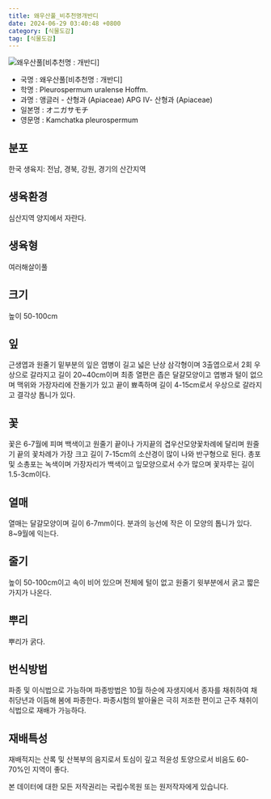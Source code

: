 ```yaml
---
title: 왜우산풀_비추천명개반디
date: 2024-06-29 03:40:48 +0800
category: [식물도감]
tag: [식물도감]
---
```




![왜우산풀[비추천명 : 개반디]](/fileUpload/plants/basic/Umbelliferae/Pleurospermum/8248/1_th2.JPG)
- 국명 : 왜우산풀[비추천명 : 개반디]
- 학명 : Pleurospermum uralense Hoffm.
- 과명 : 앵글러 - 산형과 (Apiaceae) APG Ⅳ- 산형과 (Apiaceae)
- 일본명 : オニガサモチ
- 영문명 : Kamchatka pleurospermum


## 분포
한국 생육지: 전남, 경북, 강원, 경기의 산간지역
## 생육환경
심산지역 양지에서 자란다.
## 생육형
여러해살이풀
## 크기
높이 50-100cm
## 잎
근생엽과 원줄기 밑부분의 잎은 엽병이 길고 넓은 난상 삼각형이며 3출엽으로서 2회 우상으로 갈라지고 길이 20~40cm이며 최종 열편은 좁은 달걀모양이고 엽병과 털이 없으며 맥위와 가장자리에 잔돌기가 있고 끝이 뾰족하며 길이 4-15cm로서 우상으로 갈라지고 결각상 톱니가 있다.
## 꽃
꽃은 6-7월에 피며 백색이고 원줄기 끝이나 가지끝의 겹우산모양꽃차례에 달리며 원줄기 끝의 꽃차례가 가장 크고 길이 7-15cm의 소산경이 많이 나와 반구형으로 된다. 총포 및 소총포는 녹색이며 가장자리가 백색이고 잎모양으로서 수가 많으며 꽃자루는 길이 1.5-3cm이다.
## 열매
열매는 달걀모양이며 길이 6-7mm이다. 분과의 능선에 작은 이 모양의 톱니가 있다. 8~9월에 익는다. 
## 줄기
높이 50-100cm이고 속이 비어 있으며 전체에 털이 없고 원줄기 윗부분에서 굵고 짧은 가지가 나온다.
## 뿌리
뿌리가 굵다.
## 번식방법
파종 및 이식법으로 가능하며 파종방법은 10월 하순에 자생지에서 종자를 채취하여 채취당년과 이듬해 봄에 파종한다. 파종시험의 발아율은 극히 저조한 편이고 근주 채취이식법으로 재배가 가능하다. 
## 재배특성
재배적지는 산록 및 산복부의 음지로서 토심이 깊고 적윤성 토양으로서 비음도 60-70%인 지역이 좋다.






본 데이터에 대한 모든 저작권리는 국립수목원 또는 원저작자에게 있습니다.
